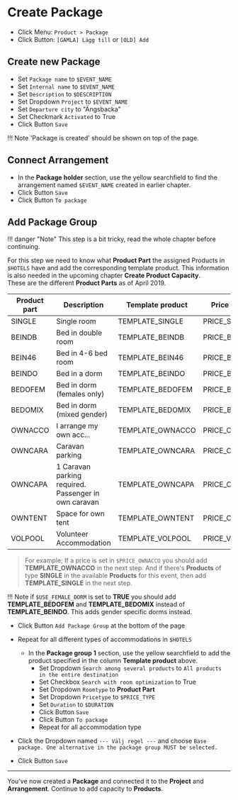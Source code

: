 # Create Package

* Click Menu: `Product > Package`
* Click Button: `[GAMLA] Lägg till` or `[OLD] Add`

## Create new Package

* Set `Package name` to `$EVENT_NAME`
* Set `Internal name` to `$EVENT_NAME`
* Set `Description` to `$DESCRIPTION`
* Set Dropdown `Project` to `$EVENT_NAME`
* Set `Departure city` to "Ängsbacka"
* Set Checkmark `Activated` to True
* Click Button `Save`

!!! Note
    'Package is created' should be shown on top of the page.

## Connect Arrangement
* In the **Package holder** section, use the yellow searchfield to find the arrangement named `$EVENT_NAME` created in earlier chapter. 
* Click Button `Save`
* Click Button `To package`

## Add Package Group
     
!!! danger "Note"
    This step is a bit tricky, read the whole chapter before continuing.

For this step we need to know what **Product Part** the assigned Products in `$HOTELS` have and add the corresponding template product. This information is also needed in the upcoming chapter **Create Product Capacity**.  
These are the different **Product Parts** as of April 2019.

| Product part | Description | Template product | Price column
| ---- | ----------------- | ---- | ----
| SINGLE | Single room | TEMPLATE_SINGLE | PRICE_SINGLE
| BEINDB | Bed in double room | TEMPLATE_BEINDB | PRICE_BEINDB
| BEIN46 | Bed in 4-6 bed room | TEMPLATE_BEIN46 | PRICE_BEIN46
| BEINDO | Bed in a dorm | TEMPLATE_BEINDO | PRICE_BEINDO
| BEDOFEM | Bed in dorm (females only) | TEMPLATE_BEDOFEM | PRICE_BEINDO
| BEDOMIX | Bed in dorm (mixed gender) | TEMPLATE_BEDOMIX | PRICE_BEINDO
| OWNACCO | I arrange my own acc... | TEMPLATE_OWNACCO | PRICE_OWNACCO
| OWNCARA | Caravan parking | TEMPLATE_OWNCARA | PRICE_OWNCARA
| OWNCAPA | 1 Caravan parking required. Passenger in own caravan | TEMPLATE_OWNCAPA | PRICE_OWNTENT
| OWNTENT | Space for own tent | TEMPLATE_OWNTENT | PRICE_OWNTENT
| VOLPOOL | Volunteer Accommodation | TEMPLATE_VOLPOOL | PRICE_VOLPOOL


> For example; If a price is set in `$PRICE_OWNACCO` you should add **TEMPLATE_OWNACCO** in the next step. And if there's **Products** of type **SINGLE** in the available **Products** for this event, then add **TEMPLATE_SINGLE** in the next step.  

!!! Note
    if `$USE_FEMALE_DORM` is set to **TRUE** you should add **TEMPLATE_BEDOFEM** and **TEMPLATE_BEDOMIX** instead of **TEMPLATE_BEINDO**. This adds gender specific dorms instead.

* Click Button `Add Package Group` at the bottom of the page
* Repeat for all different types of accommodations in `$HOTELS`
    - In the **Package group 1** section, use the yellow searchfield to add the product specified in the column **Template product** above.
        + Set Dropdown `Search among several products` to `All products in the entire destination`
        + Set Checkbox `Search with room optimization` to True
        + Set Dropdown `Roomtype` to **Product Part**
        + Set Dropdown `Pricetype` to `$PRICE_TYPE`
        + Set `Duration` to `$DURATION`
        + Click Button `Save`
        + Click Button `To package`
        + Repeat for all accommodation type

* Click the Dropdown named `--- Välj regel ---` and choose `Base package. One alternative in the package group MUST be selected.`
* Click Button `Save`

---


You've now created a **Package** and connected it to the **Project** and **Arrangement**. Continue to add capacity to **Products**.

